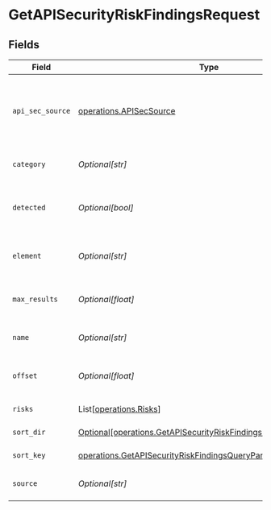 # GetAPISecurityRiskFindingsRequest


## Fields

| Field                                                                                                                                      | Type                                                                                                                                       | Required                                                                                                                                   | Description                                                                                                                                |
| ------------------------------------------------------------------------------------------------------------------------------------------ | ------------------------------------------------------------------------------------------------------------------------------------------ | ------------------------------------------------------------------------------------------------------------------------------------------ | ------------------------------------------------------------------------------------------------------------------------------------------ |
| `api_sec_source`                                                                                                                           | [operations.APISecSource](../../models/operations/apisecsource.md)                                                                         | :heavy_check_mark:                                                                                                                         | source filter. an enum representing the source of the APIs service in scope                                                                |
| `category`                                                                                                                                 | *Optional[str]*                                                                                                                            | :heavy_minus_sign:                                                                                                                         | Category of the risk finding                                                                                                               |
| `detected`                                                                                                                                 | *Optional[bool]*                                                                                                                           | :heavy_minus_sign:                                                                                                                         | Show finding with detect elements only                                                                                                     |
| `element`                                                                                                                                  | *Optional[str]*                                                                                                                            | :heavy_minus_sign:                                                                                                                         | Affected element of the risk finding                                                                                                       |
| `max_results`                                                                                                                              | *Optional[float]*                                                                                                                          | :heavy_minus_sign:                                                                                                                         | The number of entries to return (pagination)                                                                                               |
| `name`                                                                                                                                     | *Optional[str]*                                                                                                                            | :heavy_minus_sign:                                                                                                                         | Name of the risk finding name                                                                                                              |
| `offset`                                                                                                                                   | *Optional[float]*                                                                                                                          | :heavy_minus_sign:                                                                                                                         | Return entries from this offset (pagination)                                                                                               |
| `risks`                                                                                                                                    | List[[operations.Risks](../../models/operations/risks.md)]                                                                                 | :heavy_minus_sign:                                                                                                                         | The API risk filter                                                                                                                        |
| `sort_dir`                                                                                                                                 | [Optional[operations.GetAPISecurityRiskFindingsQueryParamSortDir]](../../models/operations/getapisecurityriskfindingsqueryparamsortdir.md) | :heavy_minus_sign:                                                                                                                         | sorting direction                                                                                                                          |
| `sort_key`                                                                                                                                 | [operations.GetAPISecurityRiskFindingsQueryParamSortKey](../../models/operations/getapisecurityriskfindingsqueryparamsortkey.md)           | :heavy_check_mark:                                                                                                                         | Risk finding sort key.                                                                                                                     |
| `source`                                                                                                                                   | *Optional[str]*                                                                                                                            | :heavy_minus_sign:                                                                                                                         | Source of the risk finding                                                                                                                 |